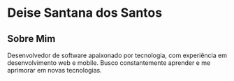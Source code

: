 # Deise Santana dos Santos 

## Sobre Mim

Desenvolvedor de software apaixonado por tecnologia, com experiência em desenvolvimento web e mobile. Busco constantemente aprender e me aprimorar em novas tecnologias.
